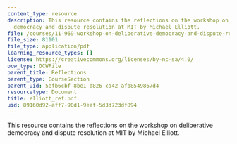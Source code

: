 ```yaml
---
content_type: resource
description: This resource contains the reflections on the workshop on deliberative
  democracy and dispute resolution at MIT by Michael Elliott.
file: /courses/11-969-workshop-on-deliberative-democracy-and-dispute-resolution-summer-2005/89160d92aff790d19eaf5d3d723df894_elliott_ref.pdf
file_size: 81101
file_type: application/pdf
learning_resource_types: []
license: https://creativecommons.org/licenses/by-nc-sa/4.0/
ocw_type: OCWFile
parent_title: Reflections
parent_type: CourseSection
parent_uid: 5efb6cbf-8be1-d826-ca42-afb8549867d4
resourcetype: Document
title: elliott_ref.pdf
uid: 89160d92-aff7-90d1-9eaf-5d3d723df894
---
```

This resource contains the reflections on the workshop on deliberative democracy and dispute resolution at MIT by Michael Elliott.
